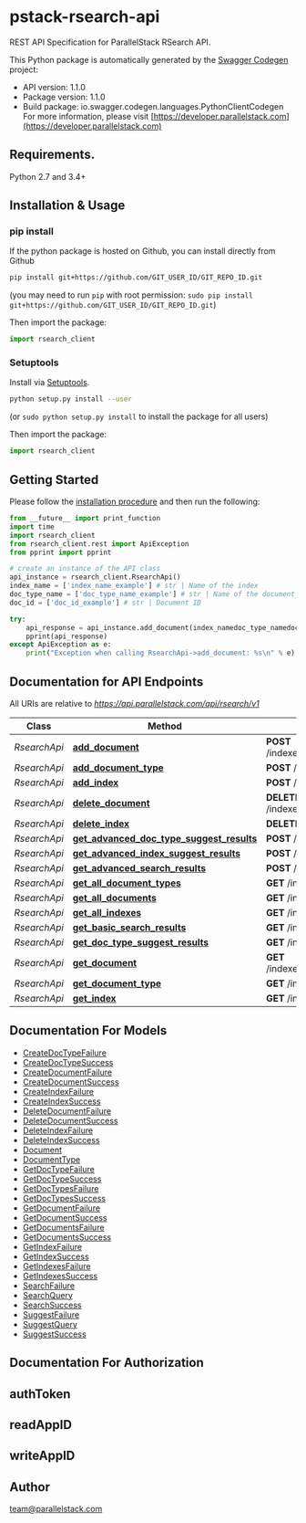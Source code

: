 # pstack-rsearch-api
REST API Specification for ParallelStack RSearch API.

This Python package is automatically generated by the [Swagger Codegen](https://github.com/swagger-api/swagger-codegen) project:

- API version: 1.1.0
- Package version: 1.1.0
- Build package: io.swagger.codegen.languages.PythonClientCodegen
For more information, please visit [https://developer.parallelstack.com](https://developer.parallelstack.com)

## Requirements.

Python 2.7 and 3.4+

## Installation & Usage
### pip install

If the python package is hosted on Github, you can install directly from Github

```sh
pip install git+https://github.com/GIT_USER_ID/GIT_REPO_ID.git
```
(you may need to run `pip` with root permission: `sudo pip install git+https://github.com/GIT_USER_ID/GIT_REPO_ID.git`)

Then import the package:
```python
import rsearch_client 
```

### Setuptools

Install via [Setuptools](http://pypi.python.org/pypi/setuptools).

```sh
python setup.py install --user
```
(or `sudo python setup.py install` to install the package for all users)

Then import the package:
```python
import rsearch_client
```

## Getting Started

Please follow the [installation procedure](#installation--usage) and then run the following:

```python
from __future__ import print_function
import time
import rsearch_client
from rsearch_client.rest import ApiException
from pprint import pprint

# create an instance of the API class
api_instance = rsearch_client.RsearchApi()
index_name = ['index_name_example'] # str | Name of the index
doc_type_name = ['doc_type_name_example'] # str | Name of the document_type
doc_id = ['doc_id_example'] # str | Document ID

try:
    api_response = api_instance.add_document(index_namedoc_type_namedoc_id)
    pprint(api_response)
except ApiException as e:
    print("Exception when calling RsearchApi->add_document: %s\n" % e)

```

## Documentation for API Endpoints

All URIs are relative to *https://api.parallelstack.com/api/rsearch/v1*

Class | Method | HTTP request | Description
------------ | ------------- | ------------- | -------------
*RsearchApi* | [**add_document**](docs/RsearchApi.md#add_document) | **POST** /indexes/{index_name}/document_types/{doc_type_name}/documents/{doc_id} | 
*RsearchApi* | [**add_document_type**](docs/RsearchApi.md#add_document_type) | **POST** /indexes/{index_name}/document_types/{doc_type_name} | 
*RsearchApi* | [**add_index**](docs/RsearchApi.md#add_index) | **POST** /indexes/{index_name} | 
*RsearchApi* | [**delete_document**](docs/RsearchApi.md#delete_document) | **DELETE** /indexes/{index_name}/document_types/{doc_type_name}/documents/{doc_id} | 
*RsearchApi* | [**delete_index**](docs/RsearchApi.md#delete_index) | **DELETE** /indexes/{index_name} | 
*RsearchApi* | [**get_advanced_doc_type_suggest_results**](docs/RsearchApi.md#get_advanced_doc_type_suggest_results) | **POST** /indexes/{index_name}/document_types/{doc_type_name}/suggest | 
*RsearchApi* | [**get_advanced_index_suggest_results**](docs/RsearchApi.md#get_advanced_index_suggest_results) | **POST** /indexes/{index_name}/suggest | 
*RsearchApi* | [**get_advanced_search_results**](docs/RsearchApi.md#get_advanced_search_results) | **POST** /indexes/{index_name}/document_types/{doc_type_name}/search | 
*RsearchApi* | [**get_all_document_types**](docs/RsearchApi.md#get_all_document_types) | **GET** /indexes/{index_name}/document_types | 
*RsearchApi* | [**get_all_documents**](docs/RsearchApi.md#get_all_documents) | **GET** /indexes/{index_name}/document_types/{doc_type_name}/documents | 
*RsearchApi* | [**get_all_indexes**](docs/RsearchApi.md#get_all_indexes) | **GET** /indexes | 
*RsearchApi* | [**get_basic_search_results**](docs/RsearchApi.md#get_basic_search_results) | **GET** /indexes/{index_name}/search | 
*RsearchApi* | [**get_doc_type_suggest_results**](docs/RsearchApi.md#get_doc_type_suggest_results) | **GET** /indexes/{index_name}/document_types/{doc_type_name}/suggest | 
*RsearchApi* | [**get_document**](docs/RsearchApi.md#get_document) | **GET** /indexes/{index_name}/document_types/{doc_type_name}/documents/{doc_id} | 
*RsearchApi* | [**get_document_type**](docs/RsearchApi.md#get_document_type) | **GET** /indexes/{index_name}/document_types/{doc_type_name} | 
*RsearchApi* | [**get_index**](docs/RsearchApi.md#get_index) | **GET** /indexes/{index_name} | 


## Documentation For Models

 - [CreateDocTypeFailure](docs/CreateDocTypeFailure.md)
 - [CreateDocTypeSuccess](docs/CreateDocTypeSuccess.md)
 - [CreateDocumentFailure](docs/CreateDocumentFailure.md)
 - [CreateDocumentSuccess](docs/CreateDocumentSuccess.md)
 - [CreateIndexFailure](docs/CreateIndexFailure.md)
 - [CreateIndexSuccess](docs/CreateIndexSuccess.md)
 - [DeleteDocumentFailure](docs/DeleteDocumentFailure.md)
 - [DeleteDocumentSuccess](docs/DeleteDocumentSuccess.md)
 - [DeleteIndexFailure](docs/DeleteIndexFailure.md)
 - [DeleteIndexSuccess](docs/DeleteIndexSuccess.md)
 - [Document](docs/Document.md)
 - [DocumentType](docs/DocumentType.md)
 - [GetDocTypeFailure](docs/GetDocTypeFailure.md)
 - [GetDocTypeSuccess](docs/GetDocTypeSuccess.md)
 - [GetDocTypesFailure](docs/GetDocTypesFailure.md)
 - [GetDocTypesSuccess](docs/GetDocTypesSuccess.md)
 - [GetDocumentFailure](docs/GetDocumentFailure.md)
 - [GetDocumentSuccess](docs/GetDocumentSuccess.md)
 - [GetDocumentsFailure](docs/GetDocumentsFailure.md)
 - [GetDocumentsSuccess](docs/GetDocumentsSuccess.md)
 - [GetIndexFailure](docs/GetIndexFailure.md)
 - [GetIndexSuccess](docs/GetIndexSuccess.md)
 - [GetIndexesFailure](docs/GetIndexesFailure.md)
 - [GetIndexesSuccess](docs/GetIndexesSuccess.md)
 - [SearchFailure](docs/SearchFailure.md)
 - [SearchQuery](docs/SearchQuery.md)
 - [SearchSuccess](docs/SearchSuccess.md)
 - [SuggestFailure](docs/SuggestFailure.md)
 - [SuggestQuery](docs/SuggestQuery.md)
 - [SuggestSuccess](docs/SuggestSuccess.md)


## Documentation For Authorization


## authToken


## readAppID


## writeAppID



## Author

team@parallelstack.com

